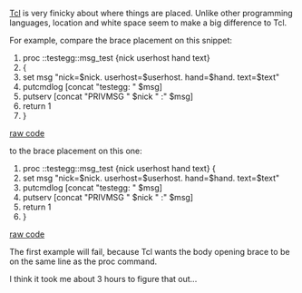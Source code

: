 <div id="wikitext">

<span id="excerpt"></span>
[Tcl](http://wiki.tamouse.org?n=Technology.TclTk?action=print) is very
finicky about where things are placed. Unlike other programming
languages, location and white space seem to make a big difference to
Tcl. <span id="excerptend"></span>

For example, compare the brace placement on this snippet:

<div class="vspace">

</div>

<div id="sourceblock1" class="sourceblock">

<div class="sourceblocktext">

<div>

1.  proc ::testegg::msg\_test {nick userhost hand text}
2.  {
3.  set msg "nick=\$nick. userhost=\$userhost. hand=\$hand. text=\$text"
4.  putcmdlog [concat "testegg: " \$msg]
5.  putserv [concat "PRIVMSG " \$nick " :" \$msg]
6.  return 1
7.  }

</div>

</div>

<div class="sourceblocklink">

[raw
code](http://wiki.tamouse.org?n=Technology.AlwaysLeaveTheBodyBraceOnTheSameLineAsTheProc?action=sourceblock&num=1)

</div>

</div>

to the brace placement on this one:

<div class="vspace">

</div>

<div id="sourceblock2" class="sourceblock">

<div class="sourceblocktext">

<div>

1.  proc ::testegg::msg\_test {nick userhost hand text} {
2.  set msg "nick=\$nick. userhost=\$userhost. hand=\$hand. text=\$text"
3.  putcmdlog [concat "testegg: " \$msg]
4.  putserv [concat "PRIVMSG " \$nick " :" \$msg]
5.  return 1
6.  }

</div>

</div>

<div class="sourceblocklink">

[raw
code](http://wiki.tamouse.org?n=Technology.AlwaysLeaveTheBodyBraceOnTheSameLineAsTheProc?action=sourceblock&num=2)

</div>

</div>

The first example will fail, because Tcl wants the body opening brace to
be on the same line as the proc command.

I think it took me about 3 hours to figure that out...

<div class="vspace">

</div>

</div>
